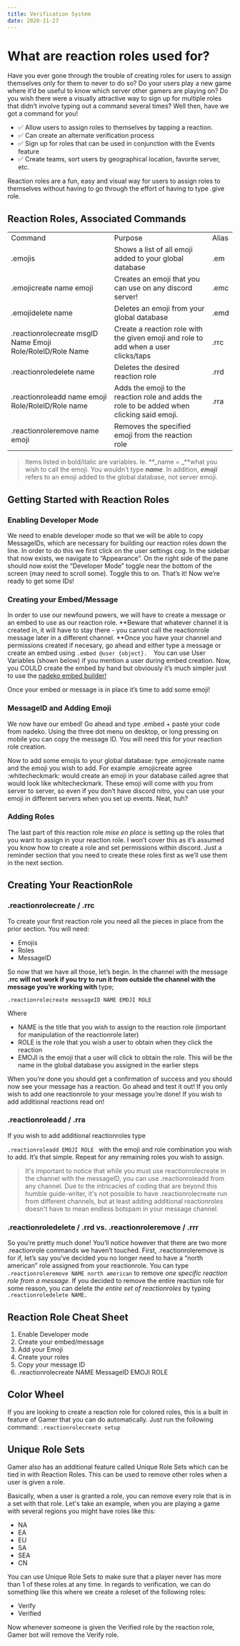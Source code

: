 ```yaml
---
title: Verification System
date: 2020-11-27
---
```


# What are reaction roles used for?

Have you ever gone through the trouble of creating roles for users to assign themselves only for them to never to do so? Do your users play a new game where it’d be useful to know which server other gamers are playing on? Do you wish there were a visually attractive way to sign up for multiple roles that didn’t involve typing out a command several times?  Well then, have we got a command for you!

- ✅ Allow users to assign roles to themselves by tapping a reaction.
- ✅ Can create an alternate verification process
- ✅ Sign up for roles that can be used in conjunction with the Events feature
- ✅ Create teams, sort users by geographical location, favorite server, etc.

Reaction roles are a fun, easy and visual way for users to assign roles to themselves without having to go through the effort of having to type .give role.

## Reaction Roles, Associated Commands

||||
|--- |--- |--- |
|Command|Purpose|Alias|
|.emojis|Shows a list of all emoji added to your global database|.em|
|.emojicreate name emoji|Creates an emoji that you can use on any discord server!|.emc|
|.emojidelete name|Deletes an emoji from your global database|.emd|
|.reactionrolecreate msgID Name Emoji Role/RoleID/Role Name|Create a reaction role with the given emoji and role to add when a user clicks/taps|.rrc|
|.reactionroledelete name|Deletes the desired reaction role|.rrd|
|.reactionroleadd name emoji Role/RoleID/Role name|Adds the emoji to the reaction role and adds the role to be added when clicking said emoji.|.rra|
|.reactionroleremove name emoji|Removes the specified emoji from the reaction role||

> Items listed in bold/italic are variables.  Ie. **_name = _**what you wish to call the emoji.  You wouldn’t type **_name_**.  In addition, **_emoji_** refers to an emoji added to the global database, not server emoji.


## Getting Started with Reaction Roles

### Enabling Developer Mode

We need to enable developer mode so that we will be able to copy MessageIDs, which are necessary for building our reaction roles down the line.  In order to do this we first click on the user settings cog.  In the sidebar that now exists, we navigate to “Appearance”.  On the right side of the pane should now exist the “Developer Mode” toggle near the bottom of the screen (may need to scroll some).  Toggle this to on.  That’s it! Now we’re ready to get some IDs!


### Creating your Embed/Message

In order to use our newfound powers, we will have to create a message or an embed to use as our reaction role.  **Beware that whatever channel it is created in, it will have to stay there - you cannot call the reactionrole message later in a different channel.  **Once you have your channel and permissions created if necesary, go ahead and either type a message or create an embed using `.embed @user {object}.  `You can use User Variables (shown below) if you mention a user during embed creation.  Now, you COULD create the embed by hand but obviously it’s much simpler just to use the [nadeko embed builder!](https://embedbuilder.nadekobot.me/)

Once your embed or message is in place it’s time to add some emoji!

### MessageID and Adding Emoji

We now have our embed!  Go ahead and type .embed + paste your code from nadeko.  Using the three dot menu on desktop, or long pressing on mobile you can copy the message ID.  You will need this for your reaction role creation.

Now to add some emojis to your global database:  type .emojicreate name and the emoji you wish to add.  For example .emojicreate agree :whitecheckmark: would create an emoji in your database called agree that would look like whitecheckmark.  These emoji will come with you from server to server, so even if you don’t have discord nitro, you can use your emoji in different servers when you set up events.  Neat, huh?

### Adding Roles

The last part of this reaction role _mise en place_ is setting up the roles that you want to assign in your reaction role.  I won’t cover this as it’s assumed you know how to create a role and set permissions within discord.  Just a reminder section that you need to create these roles first as we’ll use them in the next section.


## Creating Your ReactionRole


### .reactionrolecreate / .rrc

To create your first reaction role you need all the pieces in place from the prior section.  You will need:

*   Emojis
*   Roles
*   MessageID

So now that we have all those, let’s begin.  In the channel with the message **.rrc will not work if you try to run it from outside the channel with the message you’re working with** type;

`.reactionrolecreate messageID NAME EMOJI ROLE`

Where

*   NAME is the title that you wish to assign to the reaction role (important for manipulation of the reactionrole later)
*   ROLE is the role that you wish a user to obtain when they click the reaction
*   EMOJI is the emoji that a user will click to obtain the role.  This will be the name in the global database you assigned in the earlier steps

When you’re done you should get a confirmation of success and you should now see your message has a reaction.  Go ahead and test it out!  If you only wish to add one reactionrole to your message you’re done!  If you wish to add additional reactions read on!


### .reactionroleadd / .rra

If you wish to add additional reactionroles type

`.reactionroleadd EMOJI ROLE ` with the emoji and role combination you wish to add. It’s that simple.  Repeat for any remaining roles you wish to assign.

> It's important to notice that while you must use reactionrolecreate in the channel with the messageID, you can use .reactionroleadd from any channel.  Due to the intricacies of coding that are beyond this humble guide-writer, it's not possible to have .reactionrolecreate run from different channels, but at least adding additional reactionroles doesn't have to mean endless botspam in your message channel.

### .reactionroledelete / .rrd vs. .reactionroleremove / .rrr

So you’re pretty much done!  You’ll notice however that there are two more .reactionrole commands we haven’t touched.  First, .reactionroleremove is for if, let’s say you’ve decided you no longer need to have a “north american” role assigned from your reactionrole.  You can type `.reactionroleremove NAME north american` to remove _one specific reaction role from a message._  If you decided to remove the entire reaction role for some reason, you can delete _the entire set of reactionroles_ by typing `.reactionroledelete NAME.`

## Reaction Role Cheat Sheet

1. Enable Developer mode
2. Create your embed/message
3. Add your Emoji
4. Create your roles
5. Copy your message ID
6. .reactionrolecreate NAME MessageID EMOJI ROLE

## Color Wheel

If you are looking to create a reaction role for colored roles, this is a built in feature of Gamer that you can do automatically. Just run the following command: `.reactionrolecreate setup`

## Unique Role Sets

Gamer also has an additional feature called Unique Role Sets which can be tied in with Reaction Roles. This can be used to remove other roles when a user is given a role.

Basically, when a user is granted a role, you can remove every role that is in a set with that role. Let's take an example, when you are playing a game with several regions you might have roles like this:

- NA
- EA
- EU
- SA
- SEA
- CN

You can use Unique Role Sets to make sure that a player never has more than 1 of these roles at any time. In regards to verification, we can do something like this where we create a roleset of the following roles:

- Verify
- Verified

Now whenever someone is given the Verified role by the reaction role, Gamer bot will remove the Verify role.
